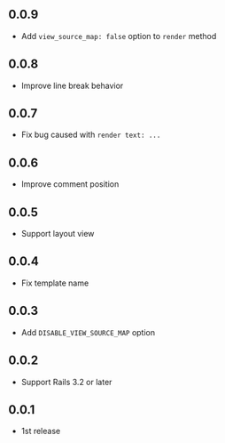 ## 0.0.9
* Add `view_source_map: false` option to `render` method

## 0.0.8
* Improve line break behavior

## 0.0.7
* Fix bug caused with `render text: ...`

## 0.0.6
* Improve comment position

## 0.0.5
* Support layout view

## 0.0.4
* Fix template name

## 0.0.3
* Add `DISABLE_VIEW_SOURCE_MAP` option

## 0.0.2
* Support Rails 3.2 or later

## 0.0.1
* 1st release
